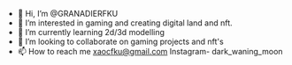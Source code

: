 - 👋 Hi, I’m @GRANADIERFKU
- 👀 I’m interested in gaming and creating digital land and nft.
- 🌱 I’m currently learning 2d/3d modelling
- 💞️ I’m looking to collaborate on gaming projects and nft's
- 📫 How to reach me xaocfku@gmail.com Instagram- dark_waning_moon

<!---
GRANADIERFKU/GRANADIERFKU is a ✨ special ✨ repository because its `README.md` (this file) appears on your GitHub profile.
You can click the Preview link to take a look at your changes.
--->
